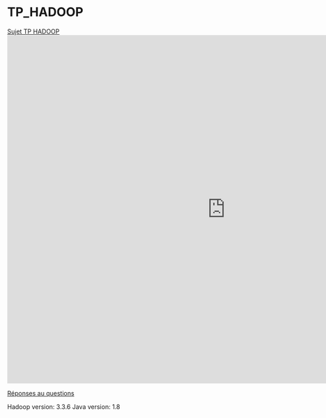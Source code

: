 # TP_HADOOP

<a href="https://im2ag-moodle.univ-grenoble-alpes.fr/pluginfile.php/53632/mod_resource/content/5/Hadoop-TP-imag.pdf" target="_blank">Sujet TP HADOOP</a> 
<embed src="https://im2ag-moodle.univ-grenoble-alpes.fr/pluginfile.php/53632/mod_resource/content/5/Hadoop-TP-imag.pdf" width="1000px" height="800px" />

[Réponses au questions](http://github.com/ziyi-hub/TP_HADOOP/blob/main/reponses.txt)

Hadoop version: 3.3.6
Java version: 1.8
